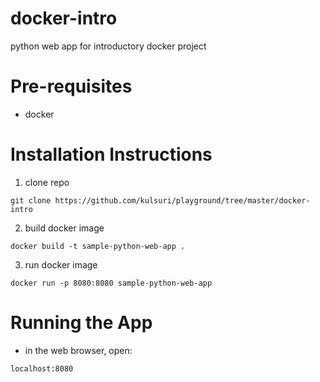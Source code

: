 # docker-intro
python web app for introductory docker project

# Pre-requisites
- docker

# Installation Instructions
1. clone repo
```
git clone https://github.com/kulsuri/playground/tree/master/docker-intro
```
2. build docker image
```
docker build -t sample-python-web-app .
```
3. run docker image
```
docker run -p 8080:8080 sample-python-web-app
```

# Running the App
- in the web browser, open:
```
localhost:8080
```